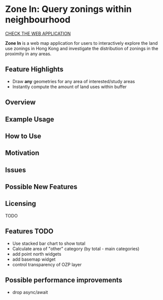 # Zone In: Query zonings within neighbourhood

[CHECK THE WEB APPLICATION](https://khwong12.github.io/OZP_buffer_stat/)

**Zone In** is a web map application for users to interactively explore the land use zonings in Hong Kong and investigate the distribution of zonings in the proximity in any areas.

## Feature Highlights

- Draw **any** geometries for any area of interested/study areas
- Instantly compute the amount of land uses within buffer

## Overview

## Example Usage

## How to Use

## Motivation

## Issues

## Possible New Features

## Licensing

TODO

## Features TODO

- Use stacked bar chart to show total
- Calculate area of "other" category (by total - main categories)
- add point north widgets
- add basemap widget
- control transparency of OZP layer

## Possible performance improvements

- drop async/await
